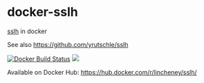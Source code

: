 # docker-sslh
[sslh](http://www.rutschle.net/tech/sslh.shtml) in docker

See also https://github.com/yrutschle/sslh

[![Docker Build Status](https://img.shields.io/docker/build/lincheney/sslh.svg)](https://hub.docker.com/r/lincheney/sslh/)
[![](https://shields.beevelop.com/docker/image/image-size/lincheney/sslh/latest.svg)](https://hub.docker.com/r/lincheney/sslh/)

Available on Docker Hub: https://hub.docker.com/r/lincheney/sslh/
